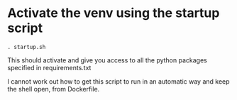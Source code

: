 # Activate the venv using the startup script

```. startup.sh```

This should activate and give you access to all the python packages specified in requirements.txt

I cannot work out how to get this script to run in an automatic way and keep the shell open, from Dockerfile.
